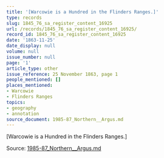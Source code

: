 ```yaml
---
title: '[Warcowie is a Hundred in the Flinders Ranges.]'
type: records
slug: 1845_76_sa_register_content_16925
url: /records/1845_76_sa_register_content_16925/
record_id: 1845_76_sa_register_content_16925
date: '1863-11-25'
date_display: null
volume: null
issue_number: null
page: '1'
article_type: other
issue_reference: 25 November 1863, page 1
people_mentioned: []
places_mentioned:
- Warcowie
- Flinders Ranges
topics:
- geography
- annotation
source_document: 1985-87_Northern__Argus.md
---
```


[Warcowie is a Hundred in the Flinders Ranges.]

Source: [1985-87_Northern__Argus.md](/downloads/markdown/1985-87_Northern__Argus.md)
